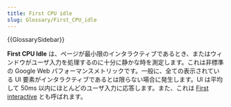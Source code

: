 ```yaml
---
title: First CPU idle
slug: Glossary/First_CPU_idle
---
```


{{GlossarySidebar}}

**First CPU Idle** は、ページが最小限のインタラクティブであるとき、またはウィンドウがユーザ入力を処理するのに十分に静かな時を測定します。これは非標準の Google Web パフォーマンスメトリックです。一般に、全ての表示されている UI 要素がインタラクティブであるとは限らない場合に発生します。UI は平均して 50ms 以内にほとんどのユーザ入力に応答します。また、これは [First interactive](/ja/docs/Glossary/First_interactive) とも呼ばれます。
